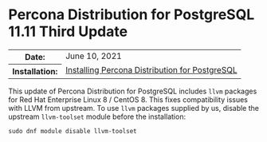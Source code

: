 # Percona Distribution for PostgreSQL 11.11 Third Update



<table class="docutils field-list" frame="void" rules="none">
  <colgroup>
    <col class="field-name">
    <col class="field-body">
  </colgroup>
  <tbody valign="top">
    <tr class="field-odd field">
      <th class="field-name">Date:</th>
      <td class="field-body">June 10, 2021</td>
    </tr>
    <tr class="field-even field">
      <th class="field-name">Installation:</th>
      <td class="field-body">
        <a class="reference external" href="https://www.percona.com/doc/postgresql/11/installing.html#">Installing Percona Distribution for PostgreSQL</a></td>
    </tr>
  </tbody>
</table> 

This update of Percona Distribution for PostgreSQL includes `llvm` packages for  Red Hat Enterprise Linux 8 / CentOS 8. This fixes compatibility issues with LLVM from upstream. To use ``llvm`` packages supplied by us, disable the upstream ``llvm-toolset`` module before the installation:

```
sudo dnf module disable llvm-toolset
```